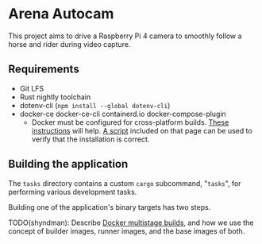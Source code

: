 # Arena Autocam

This project aims to drive a Raspberry Pi 4 camera to smoothly follow a horse
and rider during video capture.

## Requirements

* Git LFS
* Rust nightly toolchain
* dotenv-cli (`npm install --global dotenv-cli`)
* docker-ce docker-ce-cli containerd.io docker-compose-plugin
  * Docker must be configured for cross-platform builds. [These
    instructions](https://medium.com/@artur.klauser/building-multi-architecture-docker-images-with-buildx-27d80f7e2408)
    will help. [A
    script](https://medium.com/@artur.klauser/building-multi-architecture-docker-images-with-buildx-27d80f7e2408#8e70)
    included on that page can be used to verify that the installation is
    correct.

## Building the application

The `tasks` directory contains a custom `cargo` subcommand, "`tasks`", for
performing various development tasks.

Building one of the application's binary targets has two steps.

TODO(shyndman): Describe [Docker multistage
builds](https://docs.docker.com/build/building/multi-stage/), and how we
use the concept of builder images, runner images, and the base images of both.
